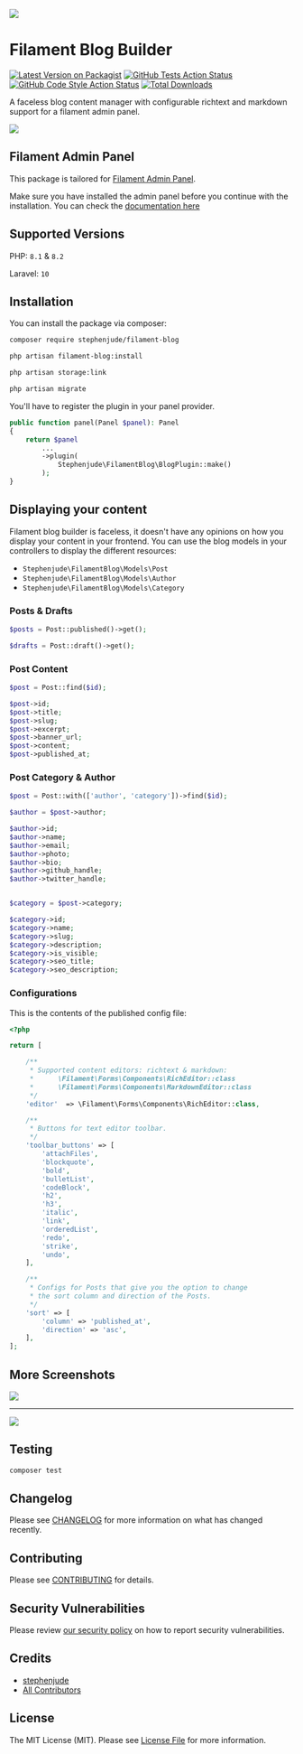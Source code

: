 ![](https://raw.githubusercontent.com/stephenjude/filament-blog/main/art/banner.jpg)

# Filament Blog Builder

[![Latest Version on Packagist](https://img.shields.io/packagist/v/stephenjude/filament-blog.svg)](https://packagist.org/packages/stephenjude/filament-blog)
[![GitHub Tests Action Status](https://img.shields.io/github/actions/workflow/status/stephenjude/filament-blog/run-tests.yml?branch=main&label=tests)](https://github.com/stephenjude/filament-blog/actions?query=workflow%3Arun-tests+branch%3Amain)
[![GitHub Code Style Action Status](https://img.shields.io/github/actions/workflow/status/stephenjude/filament-blog/fix-php-code-style-issues.yml?branch-main&label=code%20style)](https://github.com/stephenjude/filament-blog/actions?query=workflow%3A"Check+%26+fix+styling"+branch%3Amain)
[![Total Downloads](https://img.shields.io/packagist/dt/stephenjude/filament-blog.svg?style=flat-square)](https://packagist.org/packages/stephenjude/filament-blog)

A faceless blog content manager with configurable richtext and markdown support for a filament admin panel.

![](https://raw.githubusercontent.com/stephenjude/filament-blog/main/art/screen1.png)

## Filament Admin Panel

This package is tailored for [Filament Admin Panel](https://filamentphp.com/).

Make sure you have installed the admin panel before you continue with the installation. You can check the [documentation here](https://filamentphp.com/docs/admin)

## Supported Versions

PHP: `8.1` & `8.2`

Laravel: `10`

## Installation

You can install the package via composer:

```bash
composer require stephenjude/filament-blog

php artisan filament-blog:install

php artisan storage:link

php artisan migrate
```

You'll have to register the plugin in your panel provider.

```php
public function panel(Panel $panel): Panel
{
    return $panel
        ...
        ->plugin(
            Stephenjude\FilamentBlog\BlogPlugin::make()
        );
}
```

## Displaying your content

Filament blog builder is faceless, it doesn't have any opinions on how you display your content in your frontend. You can use the blog models in your controllers to display the different resources:

-   `Stephenjude\FilamentBlog\Models\Post`
-   `Stephenjude\FilamentBlog\Models\Author`
-   `Stephenjude\FilamentBlog\Models\Category`

### Posts & Drafts

```php
$posts = Post::published()->get();

$drafts = Post::draft()->get();

```

### Post Content

```php
$post = Post::find($id);

$post->id;
$post->title;
$post->slug;
$post->excerpt;
$post->banner_url;
$post->content;
$post->published_at;
```

### Post Category & Author

```php
$post = Post::with(['author', 'category'])->find($id);

$author = $post->author;

$author->id;
$author->name;
$author->email;
$author->photo;
$author->bio;
$author->github_handle;
$author->twitter_handle;


$category = $post->category;

$category->id;
$category->name;
$category->slug;
$category->description;
$category->is_visible;
$category->seo_title;
$category->seo_description;

```

### Configurations

This is the contents of the published config file:

```php
<?php

return [

    /**
     * Supported content editors: richtext & markdown:
     *      \Filament\Forms\Components\RichEditor::class
     *      \Filament\Forms\Components\MarkdownEditor::class
     */
    'editor'  => \Filament\Forms\Components\RichEditor::class,

    /**
     * Buttons for text editor toolbar.
     */
    'toolbar_buttons' => [
        'attachFiles',
        'blockquote',
        'bold',
        'bulletList',
        'codeBlock',
        'h2',
        'h3',
        'italic',
        'link',
        'orderedList',
        'redo',
        'strike',
        'undo',
    ],

    /**
     * Configs for Posts that give you the option to change
     * the sort column and direction of the Posts.
     */
    'sort' => [
        'column' => 'published_at',
        'direction' => 'asc',
    ],
];
```

## More Screenshots

![](https://raw.githubusercontent.com/stephenjude/filament-blog/main/art/screen2.png)

---

![](https://raw.githubusercontent.com/stephenjude/filament-blog/main/art/screen3.png)

## Testing

```bash
composer test
```

## Changelog

Please see [CHANGELOG](CHANGELOG.md) for more information on what has changed recently.

## Contributing

Please see [CONTRIBUTING](.github/CONTRIBUTING.md) for details.

## Security Vulnerabilities

Please review [our security policy](../../security/policy) on how to report security vulnerabilities.

## Credits

-   [stephenjude](https://github.com/stephenjude)
-   [All Contributors](../../contributors)

## License

The MIT License (MIT). Please see [License File](LICENSE.md) for more information.
